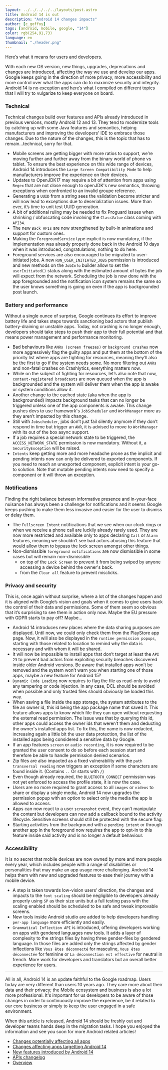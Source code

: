 ```yaml
---
layout: ../../../../../layouts/post.astro
title: Android 14 is out
description: "Android 14 changes impacts"
author: [c_goffoy]
tags: [android, mobile, google, "14"]
color: rgb(254,91,73)
language: en
thumbnail: "./header.png"
---
```

Here’s what it means for users and developers.

With each new OS version, new things, upgrades, deprecations and changes are introduced, affecting the way we use and develop our apps.
Google keeps going in the direction of more privacy, more accessibility and more control over what the apps can do to maximize security and integrity.
Android 14 is no exception and here’s what I compiled on different topics that I will try to vulgarize to keep everyone on board.

### Technical

Technical changes build over features and APIs already introduced in previous versions, mostly Android 12 and 13.
They tend to modernize tools by catching up with some Java features and semantics, helping manufacturers and improving the developers' IDE to embrace those changes.
Due to the nature of the changes, this is the topic that has to remain...technical, sorry for that.

* Mobile screens are getting bigger with more ratios to support, we’re moving further and further away from the binary world of phone vs tablet. To ensure the best experience on this wide range of devices, Android 14 introduces the `Large Screen Compatibility Mode` to help manufacturers improve the experience on their devices.
* Updates to OpenJDK17 may require a bit of attention from apps using `Regex` that are not close enough to openJDK's new semantics, throwing exceptions when confronted to an invalid groupe reference.
* Generating a `UUID` from a string sees the validation become stricter and will now lead to exceptions due to deserialization issues. More than ever, it’s time to unit test UUID generation.
* A bit of additional ruling may be needed to fix Proguard issues when shrinking / obfuscating code involving the `ClassValue` class coming with `API34`.
* The new `Back APIs` are now strengthened by built-in animations and support for custom ones.
* Making the `ForegroundService` type explicit is now mandatory, if the implementation was already properly done back in the Android 10 days when it was introduced, congratulations, nothing to do here.
* Foreground services are also encouraged to be migrated to user-initiated jobs. A new `RUN_USER_INITIATED_JOBS` permission is introduced and new methods on the `JobInfo` builder allow to set the `userInitiated()` status along with the estimated amount of bytes the job will expect from the network. Scheduling the job is now done with the app foregrounded and the notification icon system remains the same so the user knows something is going on even if the app is backgrounded post launch.

### Battery and performance

Without a single ounce of surprise, Google continues its effort to improve battery life and takes steps towards sanctioning bad actors that publish battery-draining or unstable apps.
Today, not crashing is no longer enough, developers should take steps to push their app to their full potential and that means power management and performance monitoring.

* Bad behaviours like `ANRs (screen freezes)` or `background crashes` now more aggressively flag the guilty apps and put them at the bottom of the priority list where apps are fighting for resources, meaning they’ll also be the first to go if the system needs some. No more filtering out `ANRs` and non-fatal crashes on Crashlytics, everything matters now.
* While on the subject of fighting for resources, let’s also note that now, `context-registered broadcasts` are now queued when the app is backgrounded and the system will deliver them when the app is awake or system conditions allow it.
* Another change to the cached state (aka when the app is backgrounded) impacts background tasks that can no longer be triggered unless one of the app components is awake. This change pushes devs to use framework's `JobScheduler` and `WorkManager` more as they aren’t impacted by this change.
* Still with `Jobscheduler`, jobs don’t just fail silently anymore if they don’t respond in time but trigger an `ANR`, it is advised to move to `WorkManager` with its out of the box async support.
* If a job requires a special network state to be triggered, the `ACCESS_NETWORK_STATE` permission is now mandatory. Without it, a `SecurityException` will be raised.
* `Intents` keep getting more and more headache prone as the implicit and pending intents now can only be delivered to exported components. If you need to reach an unexported component, explicit intent is your go-to solution. Note that mutable pending intents now need to specify a component or it will throw an exception.

### Notifications

Finding the right balance between informative presence and in-your-face nuisance has always been a challenge for notifications and it seems Google keeps pushing to make them less invasive and easier for the user to dismiss or delay them.

* The `Fullscreen Intent` notifications that we see when our clock rings or when we receive a phone call are luckily already rarely used.
They are now more restricted and available only to apps declaring `Call` or `Alarm` features, meaning we shouldn’t see bad actors abusing this feature that would allow them to bypass the lock screen amongst other things.
* Non-dismissible `foreground notifications` are now dismissible in some cases but will remain non-dismissible 
    - on top of the `Lock Screen` to prevent it from being swiped by anyone accessing a device behind the owner's back.
    - from the `Clear all` feature to prevent misclicks.

### Privacy and security

This is, once again without surprise, where a lot of the changes happen and it is aligned with Google’s vision and goals when it comes to give users back the control of their data and permissions.
Some of them seem so obvious that it’s surprising to see them in action only now. Maybe the EU pressure with GDPR starts to pay off? Maybe…

* Android 14 introduces new places where the data sharing purposes are displayed. Until now, we could only check them from the PlayStore app page. 
Now, it will also be displayed in the `runtime permission popups`, starting with those related to location to remind why the data is necessary and with whom it will be shared.
* It will now be impossible to install apps that don’t target at least the `API 23` to prevent bad actors from exploiting security breaches discovered inside older Android versions.
Be aware that installed apps won’t be removed and the system won’t warn you when starting one of those apps, maybe a new feature for Android 15?
* `Dynamic Code Loading` now requires to flag the file as read-only to avoid any tampering or code injection. In any case, DCL should be avoided when possible and only trusted files should obviously be loaded this way.
* When saving a file inside the app storage, the system attributes to the file an owner id, this id being the app package name that saved it. 
This feature allows apps to know which file they can open without requesting the external read permission. The issue was that by querying this id, other apps could access the owner ids that weren’t them and deducting the owner's installed apps list. 
To fix this, the name is now redacted, increasing again a little bit the user data protection, the list of the installed apps being considered a sensitive data by Google.
* If an app features `screen` or `audio recording`, it is now required to be granted the user consent to do so before each session start and therefore be able to handle permission denied scenarios.
* Zip files are also impacted as a fixed vulnerability with the `path transversal reading` now triggers an exception if some characters are found inside it. (Contains `..` Or starts with `/`)
* Even though already required, the `BLUETOOTH_CONNECT` permission was not yet enforced to access the profile state, it is now the case.
* Users are no more required to grant access to all `images` or `videos` to share or display a single media, Android 14 now upgrades the permission popup with an option to select only the media the app is allowed to access.
* Apps can now react to a user `screenshot` event, they can’t manipulate the content but developers can now add a callback bound to the activity lifecycle. 
Sensitive screens should still be protected with the secure flag.
* Starting activities from the background with a `pending intent` or through another app in the foreground now requires the app to opt-in to this feature inside said activity and is no longer a default behaviour.

### Accessibility

It is no secret that mobile devices are now owned by more and more people every year, which includes people with a range of disabilities or personalities that may make an app usage more challenging.
Android 14 helps them with new and upgraded features to ease their journey with a mobile device.

* A step is taken towards low-vision users’ direction, the changes and impacts to the `font scaling` should be negligible to developers already properly using `SP` as their size units but a full testing pass with the scaling enabled should be scheduled to be safe and tweak improvable screens.
* New tools inside Android studio are added to help developers handling `per-app language` more efficiently and easily.
* `Grammatical Inflection API` is introduced, offering developers working on apps with gendered languages new tools. It adds a layer of complexity to the strings files by having three gender-files by gendered language. In those files are added only the strings affected by gender inflections like `Vous êtes déconnecté` for masculine, `Vous êtes déconnectée` for feminine or `La déconnection est effective` for neutral in french. More work for developers and translators but an overall better experience for users.

---

All in all, Android 14 is an update faithful to the Google roadmap. 
Users today are very different than users 10 years ago. They care more about their data and their privacy; the Mobile ecosystem and business is also a lot more professional.
It's important for us developers to be aware of those changes in order to continuously improve the experience, be it related to our core business or simply to keep the user engaged in a safe environment.

When this article is released, Android 14 should be freshly out and developer teams hands deep in the migration tasks.
I hope you enjoyed the information and see you soon for more Android related articles!





* [Changes potentially affecting all apps](https://developer.android.com/about/versions/14/behavior-changes-all)
* [Changes affecting apps targetting Android 14](https://developer.android.com/about/versions/14/behavior-changes-14)
* [New features introduced by Android 14](https://developer.android.com/about/versions/14/features)
* [APIs changelog](https://developer.android.com/sdk/api_diff/34/changes)
* [Overview](https://developer.android.com/about/versions/14/summary)

